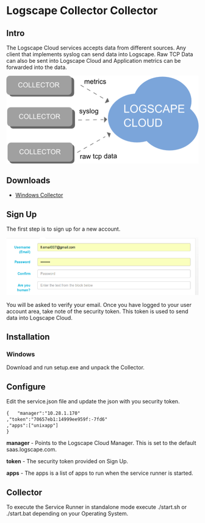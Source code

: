 # Logscape Collector Collector

## Intro 

The Logscape Cloud services accepts data from different sources. Any client that implements syslog can send data into Logscape. Raw TCP Data can also be sent into Logscape Cloud and Application metrics can be forwarded into the data. 

 ![](/docs/images/overview.png) 

## Downloads

 * [Windows Collector](installers/windows/setup.exe) 

## Sign Up

The first step is to sign up for a new account. 

 ![](/docs/images/signup.png) 

You will be asked to verify your email. Once you have logged to your user account area, take note of the security token. This token is used to send data into Logscape Cloud.

## Installation

### Windows 

Download and run setup.exe and unpack the Collector. 



## Configure 

Edit the service.json file and update the json with you security token.  

	{	"manager":"10.28.1.170" 
	,"token":"70657eb1:14999ee959f:-7fd6"
	,"apps":["unixapp"]
	}

**manager** - Points to the Logscape Cloud Manager. This is set to the default saas.logscape.com. 
	
**token** - The security token provided on Sign Up.

**apps** - The apps is a list of apps to run when the service runner is started.
## Collector 


To execute the Service Runner in standalone mode execute ./start.sh or ./start.bat depending on your Operating System. 



